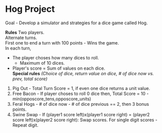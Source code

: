 # Hog Project
Goal - Develop a simulator and strategies for a dice game called Hog. 

**Rules**
Two players.   
Alternate turns.  
First one to end a turn with 100 points - Wins the game.  
In each turn,  
- The player choses how many dices to roll.
	- Maximum of 10 dices.  
- Player's score = Sum of values on each dice.  
**Special rules** 
*(Choice of dice, return value on dice, # of dice now vs. prev, total score)*  
1. Pig Out - Total Turn Score = 1, if even one dice returns a unit value.
2. Free Bacon - If player choses to roll 0 dice then, Total Score = 10 - min(opposcore_tens,opposcore_units)
3. Feral Hogs - # of dice now - # of dice previous == 2, then 3 bonus points. 
4. Swine Swap - If (player1 score left)x(player1 score right) = (player2 score left)x(player2 score right): Swap scores. For single digit scores - Repeat digit. 
